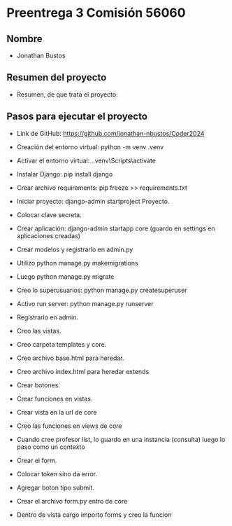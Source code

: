 # Preentrega 3 Comisión 56060

## Nombre

- Jonathan Bustos

## Resumen del proyecto

- Resumen, de que trata el proyecto:

## Pasos para ejecutar el proyecto

- Link de GitHub: https://github.com/jonathan-nbustos/Coder2024

- Creación del entorno virtual: python -m venv .venv
- Activar el entorno virtual: .\.venv\Scripts\activate
- Instalar Django: pip install django 

- Crear archivo requirements: pip freeze >> requirements.txt
- Iniciar proyecto: django-admin startproject Proyecto.
- Colocar clave secreta.

- Crear aplicación: django-admin  startapp core (guardo en settings en aplicaciones creadas)

- Crear modelos y registrarlo en admin.py

- Utilizo python manage.py makemigrations
- Luego python manage.py migrate  

- Creo lo superusuarios: python manage.py createsuperuser

- Activo run server: python manage.py runserver
- Registrarlo en admin.

- Creo las vistas.
- Creo carpeta templates y core.

- Creo archivo base.html para heredar.
- Creo archivo index.html para heredar extends

- Crear botones.
- Crear funciones en vistas.
- Crear vista en la url de core
- Creo las funciones en views de core
 - Cuando cree profesor list, lo guardo en una instancia (consulta) luego lo paso como un contexto

- Crear el form.
- Colocar token sino da error.
- Agregar boton tipo submit.
- Crear el archivo form.py entro de core
- Dentro de vista cargo importo forms y creo la funcion
